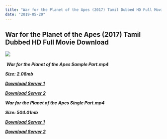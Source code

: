 ```yaml
---
title: "War for the Planet of the Apes (2017) Tamil Dubbed HD Full Movie Download"
date: "2019-05-20"
---
```


## War for the Planet of the Apes (2017) Tamil Dubbed HD Full Movie Download

![](https://images.moviebuff.com/ef3ad163-2be0-4a86-bf4d-1df0f04b0723?w=1000) 

 _**War for the Planet of the Apes Sample Part.mp4**_

_**Size: 2.08mb**_

[_**Download Server 1**_](http://du.wetransfer.vip/files/Tamil{3e481fa13b96e298813a968d76478a0dd6887383e8276579d75a86ec60557583}20Dubbed{3e481fa13b96e298813a968d76478a0dd6887383e8276579d75a86ec60557583}20Movies/Tamil{3e481fa13b96e298813a968d76478a0dd6887383e8276579d75a86ec60557583}202017{3e481fa13b96e298813a968d76478a0dd6887383e8276579d75a86ec60557583}20Dubbed{3e481fa13b96e298813a968d76478a0dd6887383e8276579d75a86ec60557583}20Movies/War{3e481fa13b96e298813a968d76478a0dd6887383e8276579d75a86ec60557583}20for{3e481fa13b96e298813a968d76478a0dd6887383e8276579d75a86ec60557583}20the{3e481fa13b96e298813a968d76478a0dd6887383e8276579d75a86ec60557583}20Planet{3e481fa13b96e298813a968d76478a0dd6887383e8276579d75a86ec60557583}20of{3e481fa13b96e298813a968d76478a0dd6887383e8276579d75a86ec60557583}20the{3e481fa13b96e298813a968d76478a0dd6887383e8276579d75a86ec60557583}20Apes{3e481fa13b96e298813a968d76478a0dd6887383e8276579d75a86ec60557583}20(2017)/War{3e481fa13b96e298813a968d76478a0dd6887383e8276579d75a86ec60557583}20for{3e481fa13b96e298813a968d76478a0dd6887383e8276579d75a86ec60557583}20the{3e481fa13b96e298813a968d76478a0dd6887383e8276579d75a86ec60557583}20Planet{3e481fa13b96e298813a968d76478a0dd6887383e8276579d75a86ec60557583}20of{3e481fa13b96e298813a968d76478a0dd6887383e8276579d75a86ec60557583}20the{3e481fa13b96e298813a968d76478a0dd6887383e8276579d75a86ec60557583}20Apes{3e481fa13b96e298813a968d76478a0dd6887383e8276579d75a86ec60557583}20(2017){3e481fa13b96e298813a968d76478a0dd6887383e8276579d75a86ec60557583}20BDRip/War{3e481fa13b96e298813a968d76478a0dd6887383e8276579d75a86ec60557583}20for{3e481fa13b96e298813a968d76478a0dd6887383e8276579d75a86ec60557583}20the{3e481fa13b96e298813a968d76478a0dd6887383e8276579d75a86ec60557583}20Planet{3e481fa13b96e298813a968d76478a0dd6887383e8276579d75a86ec60557583}20of{3e481fa13b96e298813a968d76478a0dd6887383e8276579d75a86ec60557583}20the{3e481fa13b96e298813a968d76478a0dd6887383e8276579d75a86ec60557583}20Apes{3e481fa13b96e298813a968d76478a0dd6887383e8276579d75a86ec60557583}20(2017){3e481fa13b96e298813a968d76478a0dd6887383e8276579d75a86ec60557583}20Sample{3e481fa13b96e298813a968d76478a0dd6887383e8276579d75a86ec60557583}20(640x360).mp4)

[_**Download Server 2**_](http://du.wetransfer.vip/files/Tamil{3e481fa13b96e298813a968d76478a0dd6887383e8276579d75a86ec60557583}20Dubbed{3e481fa13b96e298813a968d76478a0dd6887383e8276579d75a86ec60557583}20Movies/Tamil{3e481fa13b96e298813a968d76478a0dd6887383e8276579d75a86ec60557583}202017{3e481fa13b96e298813a968d76478a0dd6887383e8276579d75a86ec60557583}20Dubbed{3e481fa13b96e298813a968d76478a0dd6887383e8276579d75a86ec60557583}20Movies/War{3e481fa13b96e298813a968d76478a0dd6887383e8276579d75a86ec60557583}20for{3e481fa13b96e298813a968d76478a0dd6887383e8276579d75a86ec60557583}20the{3e481fa13b96e298813a968d76478a0dd6887383e8276579d75a86ec60557583}20Planet{3e481fa13b96e298813a968d76478a0dd6887383e8276579d75a86ec60557583}20of{3e481fa13b96e298813a968d76478a0dd6887383e8276579d75a86ec60557583}20the{3e481fa13b96e298813a968d76478a0dd6887383e8276579d75a86ec60557583}20Apes{3e481fa13b96e298813a968d76478a0dd6887383e8276579d75a86ec60557583}20(2017)/War{3e481fa13b96e298813a968d76478a0dd6887383e8276579d75a86ec60557583}20for{3e481fa13b96e298813a968d76478a0dd6887383e8276579d75a86ec60557583}20the{3e481fa13b96e298813a968d76478a0dd6887383e8276579d75a86ec60557583}20Planet{3e481fa13b96e298813a968d76478a0dd6887383e8276579d75a86ec60557583}20of{3e481fa13b96e298813a968d76478a0dd6887383e8276579d75a86ec60557583}20the{3e481fa13b96e298813a968d76478a0dd6887383e8276579d75a86ec60557583}20Apes{3e481fa13b96e298813a968d76478a0dd6887383e8276579d75a86ec60557583}20(2017){3e481fa13b96e298813a968d76478a0dd6887383e8276579d75a86ec60557583}20BDRip/War{3e481fa13b96e298813a968d76478a0dd6887383e8276579d75a86ec60557583}20for{3e481fa13b96e298813a968d76478a0dd6887383e8276579d75a86ec60557583}20the{3e481fa13b96e298813a968d76478a0dd6887383e8276579d75a86ec60557583}20Planet{3e481fa13b96e298813a968d76478a0dd6887383e8276579d75a86ec60557583}20of{3e481fa13b96e298813a968d76478a0dd6887383e8276579d75a86ec60557583}20the{3e481fa13b96e298813a968d76478a0dd6887383e8276579d75a86ec60557583}20Apes{3e481fa13b96e298813a968d76478a0dd6887383e8276579d75a86ec60557583}20(2017){3e481fa13b96e298813a968d76478a0dd6887383e8276579d75a86ec60557583}20Sample{3e481fa13b96e298813a968d76478a0dd6887383e8276579d75a86ec60557583}20(640x360).mp4)

_**War for the Planet of the Apes Single Part.mp4**_

_**Size: 504.01mb**_

[_**Download Server 1**_](http://du.wetransfer.vip/files/Tamil{3e481fa13b96e298813a968d76478a0dd6887383e8276579d75a86ec60557583}20Dubbed{3e481fa13b96e298813a968d76478a0dd6887383e8276579d75a86ec60557583}20Movies/Tamil{3e481fa13b96e298813a968d76478a0dd6887383e8276579d75a86ec60557583}202017{3e481fa13b96e298813a968d76478a0dd6887383e8276579d75a86ec60557583}20Dubbed{3e481fa13b96e298813a968d76478a0dd6887383e8276579d75a86ec60557583}20Movies/War{3e481fa13b96e298813a968d76478a0dd6887383e8276579d75a86ec60557583}20for{3e481fa13b96e298813a968d76478a0dd6887383e8276579d75a86ec60557583}20the{3e481fa13b96e298813a968d76478a0dd6887383e8276579d75a86ec60557583}20Planet{3e481fa13b96e298813a968d76478a0dd6887383e8276579d75a86ec60557583}20of{3e481fa13b96e298813a968d76478a0dd6887383e8276579d75a86ec60557583}20the{3e481fa13b96e298813a968d76478a0dd6887383e8276579d75a86ec60557583}20Apes{3e481fa13b96e298813a968d76478a0dd6887383e8276579d75a86ec60557583}20(2017)/War{3e481fa13b96e298813a968d76478a0dd6887383e8276579d75a86ec60557583}20for{3e481fa13b96e298813a968d76478a0dd6887383e8276579d75a86ec60557583}20the{3e481fa13b96e298813a968d76478a0dd6887383e8276579d75a86ec60557583}20Planet{3e481fa13b96e298813a968d76478a0dd6887383e8276579d75a86ec60557583}20of{3e481fa13b96e298813a968d76478a0dd6887383e8276579d75a86ec60557583}20the{3e481fa13b96e298813a968d76478a0dd6887383e8276579d75a86ec60557583}20Apes{3e481fa13b96e298813a968d76478a0dd6887383e8276579d75a86ec60557583}20(2017){3e481fa13b96e298813a968d76478a0dd6887383e8276579d75a86ec60557583}20BDRip/War{3e481fa13b96e298813a968d76478a0dd6887383e8276579d75a86ec60557583}20for{3e481fa13b96e298813a968d76478a0dd6887383e8276579d75a86ec60557583}20the{3e481fa13b96e298813a968d76478a0dd6887383e8276579d75a86ec60557583}20Planet{3e481fa13b96e298813a968d76478a0dd6887383e8276579d75a86ec60557583}20of{3e481fa13b96e298813a968d76478a0dd6887383e8276579d75a86ec60557583}20the{3e481fa13b96e298813a968d76478a0dd6887383e8276579d75a86ec60557583}20Apes{3e481fa13b96e298813a968d76478a0dd6887383e8276579d75a86ec60557583}20(2017){3e481fa13b96e298813a968d76478a0dd6887383e8276579d75a86ec60557583}20Single{3e481fa13b96e298813a968d76478a0dd6887383e8276579d75a86ec60557583}20Part{3e481fa13b96e298813a968d76478a0dd6887383e8276579d75a86ec60557583}20(640x360).mp4)

_**[Download Server 2](http://du.wetransfer.vip/files/Tamil{3e481fa13b96e298813a968d76478a0dd6887383e8276579d75a86ec60557583}20Dubbed{3e481fa13b96e298813a968d76478a0dd6887383e8276579d75a86ec60557583}20Movies/Tamil{3e481fa13b96e298813a968d76478a0dd6887383e8276579d75a86ec60557583}202017{3e481fa13b96e298813a968d76478a0dd6887383e8276579d75a86ec60557583}20Dubbed{3e481fa13b96e298813a968d76478a0dd6887383e8276579d75a86ec60557583}20Movies/War{3e481fa13b96e298813a968d76478a0dd6887383e8276579d75a86ec60557583}20for{3e481fa13b96e298813a968d76478a0dd6887383e8276579d75a86ec60557583}20the{3e481fa13b96e298813a968d76478a0dd6887383e8276579d75a86ec60557583}20Planet{3e481fa13b96e298813a968d76478a0dd6887383e8276579d75a86ec60557583}20of{3e481fa13b96e298813a968d76478a0dd6887383e8276579d75a86ec60557583}20the{3e481fa13b96e298813a968d76478a0dd6887383e8276579d75a86ec60557583}20Apes{3e481fa13b96e298813a968d76478a0dd6887383e8276579d75a86ec60557583}20(2017)/War{3e481fa13b96e298813a968d76478a0dd6887383e8276579d75a86ec60557583}20for{3e481fa13b96e298813a968d76478a0dd6887383e8276579d75a86ec60557583}20the{3e481fa13b96e298813a968d76478a0dd6887383e8276579d75a86ec60557583}20Planet{3e481fa13b96e298813a968d76478a0dd6887383e8276579d75a86ec60557583}20of{3e481fa13b96e298813a968d76478a0dd6887383e8276579d75a86ec60557583}20the{3e481fa13b96e298813a968d76478a0dd6887383e8276579d75a86ec60557583}20Apes{3e481fa13b96e298813a968d76478a0dd6887383e8276579d75a86ec60557583}20(2017){3e481fa13b96e298813a968d76478a0dd6887383e8276579d75a86ec60557583}20BDRip/War{3e481fa13b96e298813a968d76478a0dd6887383e8276579d75a86ec60557583}20for{3e481fa13b96e298813a968d76478a0dd6887383e8276579d75a86ec60557583}20the{3e481fa13b96e298813a968d76478a0dd6887383e8276579d75a86ec60557583}20Planet{3e481fa13b96e298813a968d76478a0dd6887383e8276579d75a86ec60557583}20of{3e481fa13b96e298813a968d76478a0dd6887383e8276579d75a86ec60557583}20the{3e481fa13b96e298813a968d76478a0dd6887383e8276579d75a86ec60557583}20Apes{3e481fa13b96e298813a968d76478a0dd6887383e8276579d75a86ec60557583}20(2017){3e481fa13b96e298813a968d76478a0dd6887383e8276579d75a86ec60557583}20Single{3e481fa13b96e298813a968d76478a0dd6887383e8276579d75a86ec60557583}20Part{3e481fa13b96e298813a968d76478a0dd6887383e8276579d75a86ec60557583}20(640x360).mp4)**_
